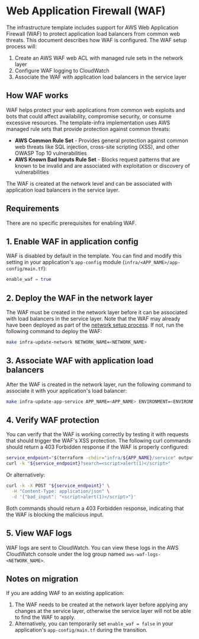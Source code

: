 # Web Application Firewall (WAF)

The infrastructure template includes support for AWS Web Application Firewall (WAF) to protect application load balancers from common web threats. This document describes how WAF is configured. The WAF setup process will:

1. Create an AWS WAF web ACL with managed rule sets in the network layer
2. Configure WAF logging to CloudWatch
3. Associate the WAF with application load balancers in the service layer

## How WAF works

WAF helps protect your web applications from common web exploits and bots that could affect availability, compromise security, or consume excessive resources. The template-infra implementation uses AWS managed rule sets that provide protection against common threats:

- **AWS Common Rule Set** - Provides general protection against common web threats like SQL injection, cross-site scripting (XSS), and other OWASP Top 10 vulnerabilities
- **AWS Known Bad Inputs Rule Set** - Blocks request patterns that are known to be invalid and are associated with exploitation or discovery of vulnerabilities

The WAF is created at the network level and can be associated with application load balancers in the service layer.

## Requirements

There are no specific prerequisites for enabling WAF.

## 1. Enable WAF in application config

WAF is disabled by default in the template. You can find and modify this setting in your application's `app-config` module (`infra/<APP_NAME>/app-config/main.tf`):

```terraform
enable_waf = true
```

## 2. Deploy the WAF in the network layer

The WAF must be created in the network layer before it can be associated with load balancers in the service layer. Note that the WAF may already have been deployed as part of the [network setup process](./set-up-network.md). If not, run the following command to deploy the WAF:

```bash
make infra-update-network NETWORK_NAME=<NETWORK_NAME>
```

## 3. Associate WAF with application load balancers

After the WAF is created in the network layer, run the following command to associate it with your application's load balancer:

```bash
make infra-update-app-service APP_NAME=<APP_NAME> ENVIRONMENT=<ENVIRONMENT>
```

## 4. Verify WAF protection

You can verify that the WAF is working correctly by testing it with requests that should trigger the WAF's XSS protection. The following curl commands should return a 403 Forbidden response if the WAF is properly configured:

```bash
service_endpoint="$(terraform -chdir="infra/${APP_NAME}/service" output -raw service_endpoint)"
curl -k "${service_endpoint}?search=<script>alert(1)</script>"
```

Or alternatively:

```bash
curl -k -X POST "${service_endpoint}" \
  -H "Content-Type: application/json" \
  -d '{"bad_input": "<script>alert(1)</script>"}'
```

Both commands should return a 403 Forbidden response, indicating that the WAF is blocking the malicious input.

## 5. View WAF logs

WAF logs are sent to CloudWatch. You can view these logs in the AWS CloudWatch console under the log group named `aws-waf-logs-<NETWORK_NAME>`.

## Notes on migration

If you are adding WAF to an existing application:

1. The WAF needs to be created at the network layer before applying any changes at the service layer, otherwise the service layer will not be able to find the WAF to apply.
2. Alternatively, you can temporarily set `enable_waf = false` in your application's `app-config/main.tf` during the transition.
